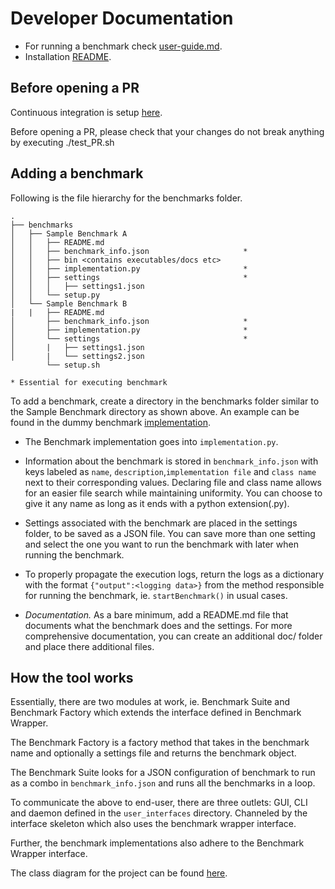 # Developer Documentation

- For running a benchmark check [user-guide.md](user-guide.md).
- Installation [README](../README.md).

## Before opening a PR

Continuous integration is setup [here](../.github/workflows/CI.yml). 

Before opening a PR, please check that your changes do not break anything by executing ./test_PR.sh

## Adding a benchmark 

Following is the file hierarchy for the benchmarks folder.
```
.
├── benchmarks
│   ├── Sample Benchmark A
│   │   ├── README.md                               
│   │   ├── benchmark_info.json                     *
│   │   ├── bin <contains executables/docs etc>
│   │   ├── implementation.py                       *
│   │   ├── settings                                *
│   │   │   ├── settings1.json
│   │   └── setup.py
│   └── Sample Benchmark B
|   |   ├── README.md                               
│       ├── benchmark_info.json                     *
│       ├── implementation.py                       *
│       └── settings                                *
│       |   ├── settings1.json
│       |   └── settings2.json
        └── setup.sh

* Essential for executing benchmark
```
To add a benchmark, create a directory in the benchmarks folder similar to the Sample Benchmark directory as shown above. An example can be found in the dummy benchmark [implementation](../benchmarks/dummy_benchmark/). 

-  The Benchmark implementation goes into ```implementation.py```. 

- Information about the benchmark is stored in ```benchmark_info.json``` with keys labeled as ```name```, ```description```,```implementation file``` and ```class name``` next to their corresponding values. Declaring file and class name allows for an easier file search while maintaining uniformity. You can choose to give it any name as long as it ends with a python extension(.py).

- Settings associated with the benchmark are placed in the settings folder, to be saved as a JSON file. You can save more than one setting and select the one you want to run the benchmark with later when running the benchmark. 

- To properly propagate the execution logs, return the logs as a dictionary with the format ```{"output":<logging data>}``` from the method responsible for running the benchmark, ie. ```startBenchmark()``` in usual cases.

* *Documentation.* As a bare minimum, add a README.md file that documents what the benchmark does and the settings. For more comprehensive documentation, you can create an additional doc/ folder and place there additional files.

## How the tool works

Essentially, there are two modules at work, ie. Benchmark Suite and Benchmark Factory which extends the interface defined in Benchmark Wrapper.

The Benchmark Factory is a factory method that takes in the benchmark name and optionally a settings file and returns the benchmark object.

The Benchmark Suite looks for a JSON configuration of benchmark to run as a combo in ```benchmark_info.json``` and runs all the benchmarks in a loop.

To communicate the above to end-user, there are three outlets: GUI, CLI and daemon defined in the ```user_interfaces``` directory. Channeled by the interface skeleton which also uses the benchmark wrapper interface.

Further, the benchmark implementations also adhere to the Benchmark Wrapper interface.

The class diagram for the project can be found [here](../assets/class_diagram.svg).
